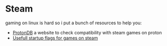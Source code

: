 # Steam

gaming on linux is hard so i put a bunch of resources to help you:

<!-- - [LinkText](Link) description -->

- [ProtonDB](https://www.protondb.com/) a website to check compatibility with steam games on proton
- [Usefull startup flags for games on steam](https://dnetc.net/useful-startup-parameters-for-steam-proton-steam-play/)

